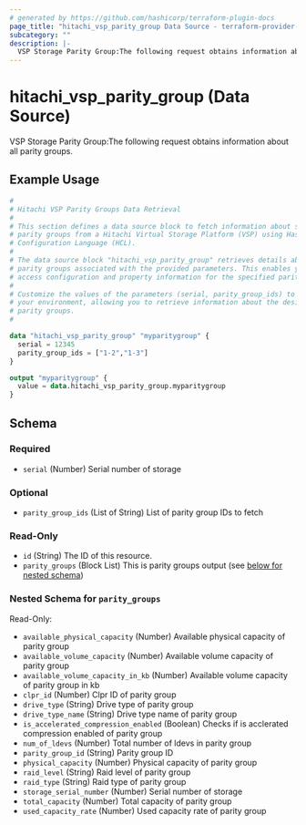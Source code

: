 ```yaml
---
# generated by https://github.com/hashicorp/terraform-plugin-docs
page_title: "hitachi_vsp_parity_group Data Source - terraform-provider-hitachi"
subcategory: ""
description: |-
  VSP Storage Parity Group:The following request obtains information about all parity groups.
---
```


# hitachi_vsp_parity_group (Data Source)

VSP Storage Parity Group:The following request obtains information about all parity groups.

## Example Usage

```terraform
#
# Hitachi VSP Parity Groups Data Retrieval
#
# This section defines a data source block to fetch information about specific
# parity groups from a Hitachi Virtual Storage Platform (VSP) using HashiCorp
# Configuration Language (HCL).
#
# The data source block "hitachi_vsp_parity_group" retrieves details about
# parity groups associated with the provided parameters. This enables you to
# access configuration and property information for the specified parity groups.
#
# Customize the values of the parameters (serial, parity_group_ids) to match
# your environment, allowing you to retrieve information about the desired
# parity groups.
#

data "hitachi_vsp_parity_group" "myparitygroup" {
  serial = 12345
  parity_group_ids = ["1-2","1-3"]
}

output "myparitygroup" {
  value = data.hitachi_vsp_parity_group.myparitygroup
}
```

<!-- schema generated by tfplugindocs -->
## Schema

### Required

- `serial` (Number) Serial number of storage

### Optional

- `parity_group_ids` (List of String) List of parity group IDs to fetch

### Read-Only

- `id` (String) The ID of this resource.
- `parity_groups` (Block List) This is parity groups output (see [below for nested schema](#nestedblock--parity_groups))

<a id="nestedblock--parity_groups"></a>
### Nested Schema for `parity_groups`

Read-Only:

- `available_physical_capacity` (Number) Available physical capacity of parity group
- `available_volume_capacity` (Number) Available volume capacity of parity group
- `available_volume_capacity_in_kb` (Number) Available volume capacity of parity group in kb
- `clpr_id` (Number) Clpr ID of parity group
- `drive_type` (String) Drive type of parity group
- `drive_type_name` (String) Drive type name of parity group
- `is_accelerated_compression_enabled` (Boolean) Checks if is acclerated compression enabled of parity group
- `num_of_ldevs` (Number) Total number of ldevs in parity group
- `parity_group_id` (String) Parity group ID
- `physical_capacity` (Number) Physical capacity of parity group
- `raid_level` (String) Raid level of parity group
- `raid_type` (String) Raid type of parity group
- `storage_serial_number` (Number) Serial number of storage
- `total_capacity` (Number) Total capacity of parity group
- `used_capacity_rate` (Number) Used capacity rate of parity group
